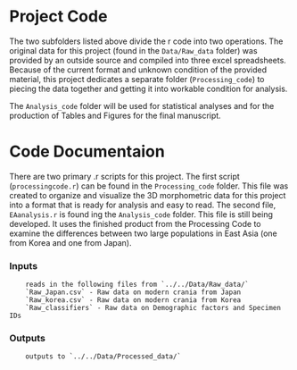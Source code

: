 # Project Code

The two subfolders listed above divide the r code into two operations. The original data for this project (found in the `Data/Raw_data` folder) was provided by an outside source and compiled into three excel spreadsheets. Because of the current format and unknown condition of the provided material, this project dedicates a separate folder (`Processing_code`) to piecing the data together and getting it into workable condition for analysis. 

The `Analysis_code` folder will be used for statistical analyses and for the production of Tables and Figures for the final manuscript.

# Code Documentaion

There are two primary .r scripts for this project. The first script (`processingcode.r`) can be found in the `Processing_code` folder. This file was created to organize and visualize the 3D morphometric data for this project into a format that is ready for analysis and easy to read. The second file, `EAanalysis.r` is found ing the `Analysis_code` folder. This file is still being developed. It uses the finished product from the Processing Code to examine the differences between two large populations in East Asia (one from Korea and one from Japan). 

### Inputs
		reads in the following files from `../../Data/Raw_data/`
		`Raw_Japan.csv` - Raw data on modern crania from Japan
		`Raw_korea.csv` - Raw data on modern crania from Korea
		`Raw_classifiers` - Raw data on Demographic factors and Specimen IDs

### Outputs
		outputs to `../../Data/Processed_data/` 
		